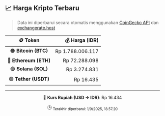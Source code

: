 

<!-- HARGA_KRIPTO -->
## 📈 Harga Kripto Terbaru

> Data ini diperbarui secara otomatis menggunakan [CoinGecko API](https://www.coingecko.com/) dan [exchangerate.host](https://exchangerate.host/)

<div align="center">

| 🪙 Token | 💰 Harga (IDR) |
|:------:|---------------:|
| 🟠 **Bitcoin (BTC)**   | Rp 1.788.006.117 |
| 🔵 **Ethereum (ETH)**  | Rp 72.288.098 |
| 🟣 **Solana (SOL)**    | Rp 3.274.831 |
| 🟢 **Tether (USDT)**   | Rp 16.435 |

---

💱 **Kurs Rupiah (USD → IDR)**: Rp 16.434

🕒 <sub>Terakhir diperbarui: 1/9/2025, 18.57.20</sub>

</div>
<!-- /HARGA_KRIPTO -->